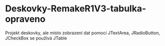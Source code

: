 # Deskovky-RemakeR1V3-tabulka-opraveno
Projekt deskovky, ale místo zobrazení dat pomocí JTextArea, JRadioButton, JCheckBox se používá JTable
